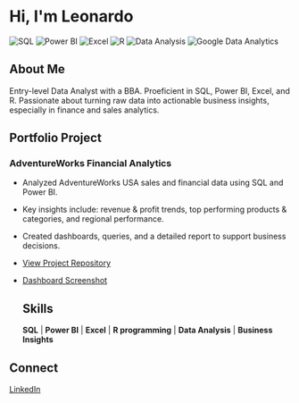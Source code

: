 # Hi, I'm Leonardo

![SQL](https://img.shields.io/badge/SQL-Skills-blue)
![Power BI](https://img.shields.io/badge/Power%20BI-Skills-yellow)
![Excel](https://img.shields.io/badge/Excel-Skills-green)
![R](https://img.shields.io/badge/R-Skills-blue)
![Data Analysis](https://img.shields.io/badge/Data%20Analysis-Skills-red)
![Google Data Analytics](https://img.shields.io/badge/Google%20Data%20Analytics-Certification-brightgreen)

## About Me
Entry-level Data Analyst with a BBA. Proeficient in SQL, Power BI, Excel, and R. Passionate about turning raw data into actionable business insights, especially in finance and sales analytics. 

## Portfolio Project
### AdventureWorks Financial Analytics
- Analyzed AdventureWorks USA sales and financial data using SQL and Power BI.
- Key insights include: revenue & profit trends, top performing products & categories, and regional performance.
- Created dashboards, queries, and a detailed report to support business decisions.
- [View Project Repository](https://github.com/Leomgama/US-Sales-Performance-AdventureWorks)
- [Dashboard Screenshot](https://github.com/Leomgama/US-Sales-Performance-AdventureWorks/raw/main/Screenshots%20PowerBI/##executive%20overview.png)

  ## Skills
  **SQL** | **Power BI** | **Excel** | **R programming** | **Data Analysis** | **Business Insights**
 
## Connect
   [LinkedIn](https://www.linkedin.com/in/leonardo-gama-a99648279/)
